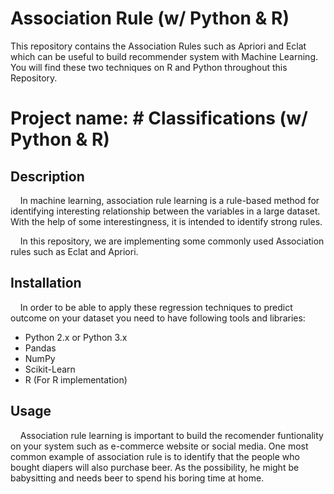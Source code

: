 # Association Rule (w/ Python & R)
This repository contains the Association Rules such as Apriori and Eclat which can be useful to build recommender system with Machine Learning. You will find these two techniques on R and Python throughout this Repository.

# **Project name:** # Classifications (w/ Python & R)

## Description
&nbsp;&nbsp;&nbsp;&nbsp;In machine learning, association rule learning is a rule-based method for identifying interesting relationship between the variables in a large dataset. With the help of some interestingness, it is intended to identify strong rules. 

&nbsp;&nbsp;&nbsp;&nbsp;In this repository, we are implementing some commonly used Association rules such as Eclat and Apriori.

## Installation 
&nbsp;&nbsp;&nbsp;&nbsp;In order to be able to apply these regression techniques to predict outcome on your dataset you need to have following tools and libraries:
  * Python 2.x or Python 3.x
  * Pandas
  * NumPy
  * Scikit-Learn
  * R (For R implementation)

## Usage
&nbsp;&nbsp;&nbsp;&nbsp;Association rule learning is important to build the recomender funtionality on your system such as e-commerce website or social media. One most common example of association rule is to identify that the people who bought diapers will also purchase beer. As the possibility, he might be babysitting and needs beer to spend his boring time at home.




